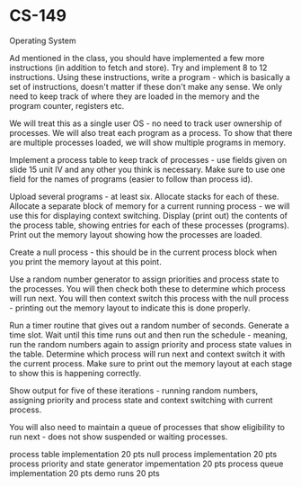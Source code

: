 # CS-149
Operating System

Ad mentioned in the class, you should have implemented a few more instructions (in addition to fetch and store). Try and implement 8 to 12 instructions. Using these instructions, write a program - which is basically a set of instructions, doesn't matter if these don't make any sense. We only need to keep track of where they are loaded in the memory and the program counter, registers etc.

We will treat this as a single user OS - no need to track user ownership of processes. We will also treat each program as a process. To show that there are multiple processes loaded, we will show multiple programs in memory.

Implement a process table to keep track of processes - use fields given on slide 15 unit IV and any other you think is necessary. Make sure to use one field for the names of programs (easier to follow than process id).

Upload several programs - at least six. Allocate stacks for each of these. Allocate a separate block of memory for a current running process - we will use this for displaying context switching. Display (print out) the contents of the process table, showing entries for each of these processes (programs). Print out the memory layout showing how the processes are loaded.

Create a null process - this should be in the current process block when you print the memory layout at this point.

Use a random number generator to assign priorities and process state to the processes. You will then check both these to determine which process will run next. You will then context switch this process with the null process - printing out the memory layout to indicate this is done properly.

Run a timer routine that gives out a random number of seconds. Generate a time slot. Wait until this time runs out and then run the schedule - meaning,  run the random numbers again to assign priority and process state values in the table. Determine which process will run next and context switch it with the current process. Make sure to print out the memory layout at each stage to show this is happening correctly.

Show output for five of these iterations - running random numbers, assigning priority and process state and context switching with current process.

You will also need to maintain a queue of processes that show eligibility to run next - does not show suspended or waiting processes.


process table implementation
20 pts
null process implementation
20 pts
process priority and state generator impementation
20 pts
process queue implementation
20 pts
demo runs
20 pts
